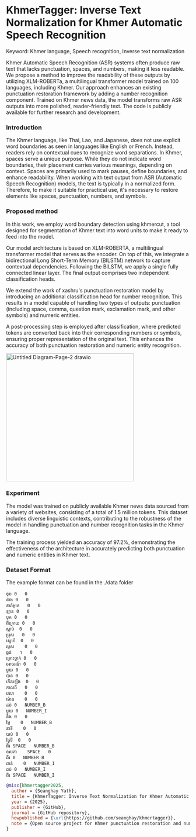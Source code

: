 # KhmerTagger: Inverse Text Normalization for Khmer Automatic Speech Recognition

Keyword: Khmer language, Speech recognition, Inverse text normalization

Khmer Automatic Speech Recognition (ASR) systems often produce raw text that lacks
punctuation, spaces, and numbers, making it less readable. We propose a method to improve
the readability of these outputs by utilizing XLM-ROBERTa, a multilingual transformer model
trained on 100 languages, including Khmer. Our approach enhances an existing punctuation
restoration framework by adding a number recognition component. Trained on Khmer news
data, the model transforms raw ASR outputs into more polished, reader-friendly text. The code
is publicly available for further research and development.

### Introduction

The Khmer language, like Thai, Lao, and Japanese, does not use explicit word boundaries as
seen in languages like English or French. Instead, readers rely on contextual cues to recognize
word separations.
In Khmer, spaces serve a unique purpose. While they do not indicate word boundaries, their
placement carries various meanings, depending on context. Spaces are primarily used to mark
pauses, define boundaries, and enhance readability.
When working with text output from ASR (Automatic Speech Recognition) models, the text is
typically in a normalized form. Therefore, to make it suitable for practical use, it's necessary to
restore elements like spaces, punctuation, numbers, and symbols.

### Proposed method

In this work, we employ word boundary detection using khmercut, a tool designed for
segmentation of Khmer text into word units to make it ready to feed into the model.

Our model architecture is based on XLM-ROBERTA, a multilingual transformer model that serves
as the encoder. On top of this, we integrate a bidirectional Long Short-Term Memory (BILSTM)
network to capture contextual dependencies. Following the BILSTM, we apply a single fully
connected linear layer. The final output comprises two independent classification heads.

We extend the work of xashru's punctuation restoration model by introducing an additional
classification head for number recognition. This results in a model capable of handling two types
of outputs: punctuation (including space, comma, question mark, exclamation mark, and other
symbols) and numeric entities.

A post-processing step is employed after classification, where predicted tokens are converted
back into their corresponding numbers or symbols, ensuring proper representation of the original
text. This enhances the accuracy of both punctuation restoration and numeric entity recognition.

<img width="350" alt="Untitled Diagram-Page-2 drawio" src="https://github.com/user-attachments/assets/120b92b2-3140-4c84-b37c-26814ee76203" />

### Experiment


The model was trained on publicly available Khmer news data sourced from a variety of
websites, consisting of a total of 1.5 million tokens. This dataset includes diverse linguistic
contexts, contributing to the robustness of the model in handling punctuation and number recognition tasks in the Khmer language.

The training process yielded an accuracy of 97.2%, demonstrating the effectiveness of the
architecture in accurately predicting both punctuation and numeric entities in Khmer text.

### Dataset Format

The example format can be found in the ./data folder

```
ឌុប	0	0
នាង	0	0
ខារ៉ាអូខេ	0	0
ឡាន	0	0
បុក	0	0
ពីក្រោយ	0	0
ស្លាប់	0	0
ប្រុស	0	0
ស្នេហ៍	0	0
របួស	0	0
ធ្ងន់	។	0
គ្រោះថ្នាក់	0	0
ចរាចរណ៍	0	0
មួយ	0	0
បាន	0	0
កើតឡើង	0	0
កាលពី	0	0
វេលា	0	0
ម៉ោង	0	0
ដប់	0	NUMBER_B
មួយ	0	NUMBER_I
និង	0	0
ម្ភៃ	0	NUMBER_B
នាទី	0	0
យប់	0	0
ថ្ងៃទី	0	0
ពីរ	SPACE	NUMBER_B
ឧសភា	SPACE	0
ពីរ	0	NUMBER_B
ពាន់	0	NUMBER_I
ដប់	0	NUMBER_I
ពីរ	SPACE	NUMBER_I
```


```bibtex
@misc{khmertagger2025,
  author = {Seanghay Yath},
  title = {KhmerTagger: Inverse Text Normalization for Khmer Automatic Speech Recognition},
  year = {2025},
  publisher = {GitHub},
  journal = {GitHub repository},
  howpublished = {\url{https://github.com/seanghay/khmertagger}},
  note = {Open source project for Khmer punctuation restoration and number recognition using XLM-ROBERTa}
}
```
